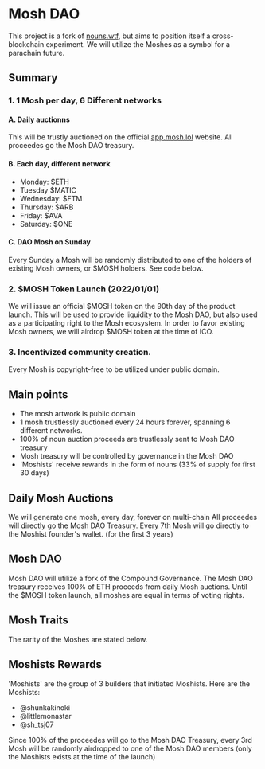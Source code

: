 # Mosh DAO

This project is a fork of [nouns.wtf](https://nouns.wtf), but aims to position itself a cross-blockchain experiment. We will utilize the Moshes as a symbol for a parachain future.

## Summary

### 1. 1 Mosh per day, 6 Different networks

#### A. Daily auctionns

This will be trustly auctioned on the official [app.mosh.lol](https://app.mosh.lol) website. All proceedes go the Mosh DAO treasury.

#### B. Each day, different network

- Monday: $ETH
- Tuesday $MATIC
- Wednesday: $FTM
- Thursday: $ARB
- Friday: $AVA
- Saturday: $ONE

#### C. DAO Mosh on Sunday

Every Sunday a Mosh will be randomly distributed to one of the holders of existing Mosh owners, or $MOSH holders. See code below.

### 2. $MOSH Token Launch (2022/01/01)

We will issue an official $MOSH token on the 90th day of the product launch.
This will be used to provide liquidity to the Mosh DAO, but also used as a participating right to the Mosh ecosystem.
In order to favor existing Mosh owners, we will airdrop $MOSH token at the time of ICO.

### 3. Incentivized community creation.

Every Mosh is copyright-free to be utilized under public domain.

## Main points

- The mosh artwork is public domain
- 1 mosh trustlessly auctioned every 24 hours forever, spanning 6 different networks.
- 100% of noun auction proceeds are trustlessly sent to Mosh DAO treasury
- Mosh treasury will be controlled by governance in the Mosh DAO
- 'Moshists' receive rewards in the form of nouns (33% of supply for first 30 days)

## Daily Mosh Auctions

We will generate one mosh, every day, forever on multi-chain
All proceedes will directly go the Mosh DAO Treasury.
Every 7th Mosh will go directly to the Moshist founder's wallet. (for the first 3 years)

## Mosh DAO

Mosh DAO will utilize a fork of the Compound Governance. The Mosh DAO treasury receives 100% of ETH proceeds from daily Mosh auctions. Until the $MOSH token launch, all moshes are equal in terms of voting rights.

## Mosh Traits

The rarity of the Moshes are stated below.

## Moshists Rewards

'Moshists' are the group of 3 builders that initiated Moshists. Here are the Moshists:

- @shunkakinoki
- @littlemonastar
- @sh_tsj07

Since 100% of the proceedes will go to the Mosh DAO Treasury, every 3rd Mosh will be randomly airdropped to one of the Mosh DAO members (only the Moshists exists at the time of the launch)

